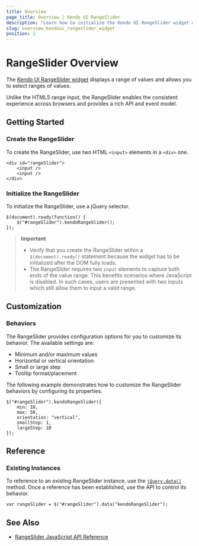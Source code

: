 ```yaml
---
title: Overview
page_title: Overview | Kendo UI RangeSlider
description: "Learn how to initialize the Kendo UI RangeSlider widget and configure its behaviors."
slug: overview_kendoui_rangeslider_widget
position: 1
---
```


# RangeSlider Overview

The [Kendo UI RangeSlider widget](http://demos.telerik.com/kendo-ui/slider/events) displays a range of values and allows you to select ranges of values.

Unlike the HTML5 range input, the RangeSlider enables the consistent experience across browsers and provides a rich API and event model.

## Getting Started

### Create the RangeSlider

To create the RangeSlider, use two HTML `<input>` elements in a `<div>` one.



    <div id="rangeSlider">
        <input />
        <input />
    </div>


### Initialize the RangeSlider

To initialize the RangeSlider, use a jQuery selector.



    $(document).ready(function() {
        $("#rangeSlider").kendoRangeSlider();
    });

> **Important**  
> * Verify that you create the RangeSlider within a `$(document).ready()` statement because the widget has to be initialized after the DOM fully loads.
> * The RangeSlider requires two `input` elements to capture both ends of the value range. This benefits scenarios where JavaScript is disabled. In such cases, users are presented with two inputs which still allow them to input a valid range.

## Customization

### Behaviors

The RangeSlider provides configuration options for you to customize its behavior. The available settings are:

* Minimum and/or maximum values
* Horizontal or vertical orientation
* Small or large step
* Tooltip format/placement

The following example demonstrates how to customize the RangeSlider behaviors by configuring its properties.



    $("#rangeSlider").kendoRangeSlider({
        min: 10,
        max: 50,
        orientation: "vertical",
        smallStep: 1,
        largeStep: 10
    });

## Reference

### Existing Instances

To reference to an existing RangeSlider instance, use the [`jQuery.data()`](http://api.jquery.com/jQuery.data/) method. Once a reference has been established, use the API to control its behavior.



    var rangeSlider = $("#rangeSlider").data("kendoRangeSlider");

## See Also

* [RangeSlider JavaScript API Reference](/api/javascript/ui/rangeslider)
